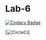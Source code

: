 # Lab-6

[![Codacy Badge](https://app.codacy.com/project/badge/Grade/055618b3d164490e8cf280dce08a3f18)](https://www.codacy.com/manual/Carlos96999/Lab-6/dashboard?utm_source=github.com&amp;utm_medium=referral&amp;utm_content=Carlos96999/Lab-6&amp;utm_campaign=Badge_Grade)

[![CircleCi](https://circleci.com/gh/:Carlos96999/:Lab-6.svg?style=shield)]